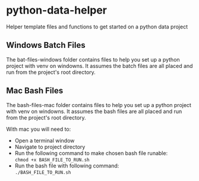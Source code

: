 # python-data-helper
Helper template files and functions to get started on a python data project

## Windows Batch Files
The bat-files-windows folder contains files to help you set up a python project with venv on windowns.
It assumes the batch files are all placed and 
run from the project's root directory.

## Mac Bash Files
The bash-files-mac folder contains files to help you set up a python project with venv on windowns.
It assumes the bash files are all placed and 
run from the project's root directory.

With mac you will need to:
* Open a terminal window
* Navigate to project directory
* Run the following command to make chosen bash file runable:
<br>`chmod +x BASH_FILE_TO_RUN.sh`
* Run the bash file with following command:
<br>`./BASH_FILE_TO_RUN.sh`
